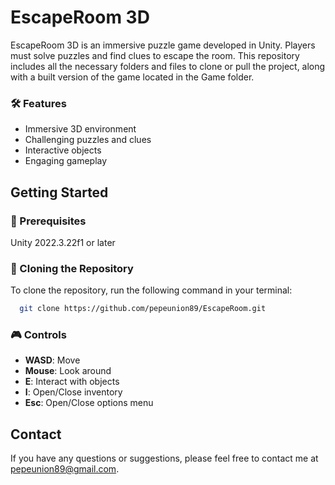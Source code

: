 
# EscapeRoom 3D

EscapeRoom 3D is an immersive puzzle game developed in Unity. Players must solve puzzles and find clues to escape the room. This repository includes all the necessary folders and files to clone or pull the project, along with a built version of the game located in the Game folder.

### 🛠 Features

- Immersive 3D environment
- Challenging puzzles and clues
- Interactive objects
- Engaging gameplay

## Getting Started
### 🚀 Prerequisites
Unity 2022.3.22f1 or later

### 🔗 Cloning the Repository
To clone the repository, run the following command in your terminal:
```bash
  git clone https://github.com/pepeunion89/EscapeRoom.git
```

### 🎮 Controls

- **WASD**: Move
- **Mouse**: Look around
- **E**: Interact with objects
- **I**: Open/Close inventory
- **Esc**: Open/Close options menu

## Contact

If you have any questions or suggestions, please feel free to contact me at pepeunion89@gmail.com.






    



